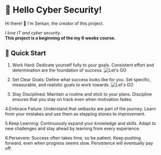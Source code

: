 
# 🌟 Hello Cyber Security!

Hi there! 👋 I'm Serkan, the creator of this project. <p>*I love IT and cyber security.*</br> **This project is a beginning of the my 6 weeks course.**<p>

## 🚀 Quick Start
1. Work Hard: Dedicate yourself fully to your goals. Consistent effort and determination are the foundation of success.
![Let's GO](https://www.psychologs.com/wp-content/uploads/2023/08/The-Psychology-Behind-Hard-work.jpg)

2. Set Clear Goals: Define what success looks like for you. Set specific, measurable, and realistic goals to work towards.
  ![Let's GO]([https://www.psychologs.com/wp-content/uploads/2023/08/The-Psychology-Behind-Hard-work.jpg](https://massolutions.biz/wp-content/uploads/2023/09/shutterstock_2115361640-scaled.jpg))

   
4. Stay Disciplined: Maintain a routine and stick to your plans. Discipline ensures that you stay on track even when motivation fades.

4.Embrace Failure: Understand that setbacks are part of the journey. Learn from your mistakes and use them as stepping stones to improvement.

5.Keep Learning: Continuously expand your knowledge and skills. Adapt to new challenges and stay ahead by learning from every experience.

6.Persevere: Success often takes time, so be patient. Keep pushing forward, even when progress seems slow. Persistence will eventually pay off.

